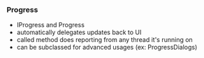 

### Progress

- IProgress<T> and Progress<T>
- automatically delegates updates back to UI
- called method does reporting from any thread it's running on
- can be subclassed for advanced usages (ex: ProgressDialogs)

